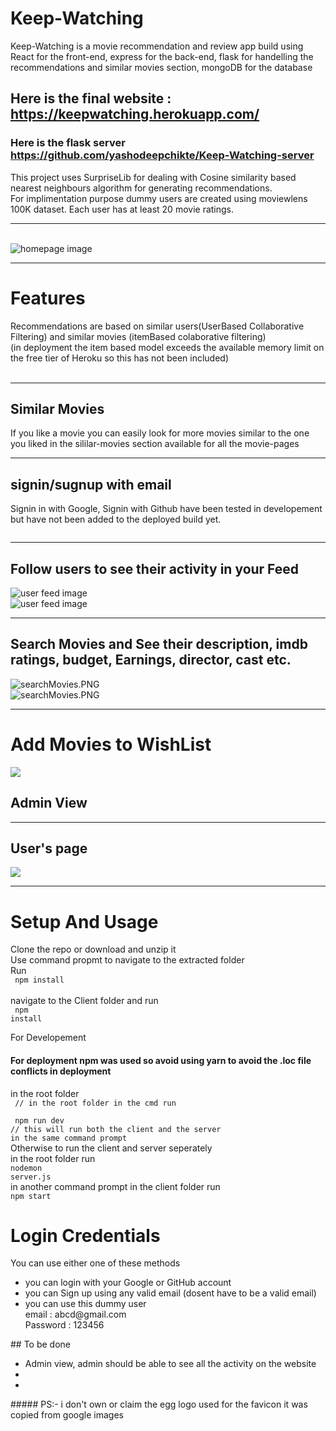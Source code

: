 # Keep-Watching
Keep-Watching is a movie recommendation and review app build using React for the front-end, express for the back-end, 
flask for handelling the recommendations and similar movies section, mongoDB for the database<br />
## Here is the final website : https://keepwatching.herokuapp.com/

### Here is the flask server  https://github.com/yashodeepchikte/Keep-Watching-server

This project uses SurpriseLib for dealing with Cosine similarity based nearest neighbours algorithm for generating recommendations. <br />
For implimentation purpose dummy users are created using moviewlens 100K dataset. Each user has at least 20 movie ratings. 
<hr />

<br />
<img src="https://github.com/yashodeepchikte/Keep-Watching/blob/master/Images/homepage2.png" alt="homepage image"/> <br />
<hr />

# Features

Recommendations are based on similar users(UserBased Collaborative Filtering) and similar movies (itemBased colaborative filtering)
<br/>(in deployment the item based model exceeds the available memory limit on the free tier of Heroku so this has not been included)
<br/>
<br/>
<img src="https://github.com/yashodeepchikte/Keep-Watching/blob/master/Images/recommendations1.PNG" alt="" /><br />
<img src="https://github.com/yashodeepchikte/Keep-Watching/blob/master/Images/recommendations3.PNG" alt="" /><br />

<hr/>

## Similar Movies
If you like a movie you can easily look for more movies similar to the one you liked in the sililar-movies section available for all the movie-pages
<img src="https://github.com/yashodeepchikte/Keep-Watching/blob/master/Images/similar.PNG" alt="" /><br />

<hr/>


## signin/sugnup with email <br>
Signin in with Google, Signin with Github have been tested in developement but have not been added to the deployed build yet.
<br/>

<img alt="" src="https://github.com/yashodeepchikte/Keep-Watching/blob/master/Images/signIn-signUp.PNG" /><br />
<hr/>

## Follow users to see their activity in your Feed<br />
<img alt="user feed image" src="https://github.com/yashodeepchikte/Keep-Watching/blob/master/Images/followingOtherUsers.PNG" /><br/>
<img alt="user feed image" src="https://github.com/yashodeepchikte/Keep-Watching/blob/master/Images/feed2.PNG" />
  
  <hr />

## Search Movies and See their description, imdb ratings, budget, Earnings, director, cast etc.
<img src="https://github.com/yashodeepchikte/Keep-Watching/blob/master/Images/searchMovies.PNG" alt="searchMovies.PNG" />
  <br />
<img src="https://github.com/yashodeepchikte/Keep-Watching/blob/master/Images/movie.PNG" alt="searchMovies.PNG" />
  <hr />


# Add Movies to WishList
  <img src="https://github.com/yashodeepchikte/Keep-Watching/blob/master/Images/watchlist.PNG" /><br/>


## Admin View
<hr/>


##  User's page
  <img src="https://github.com/yashodeepchikte/Keep-Watching/blob/master/Images/userpage.PNG" /><br/>
   
  <hr/>




# Setup And Usage
Clone the repo or download and unzip it <br />
Use command propmt to navigate to the extracted folder<br />
Run <br />
<code> npm install </code><br />
navigate to the Client folder and run <br />
<code> npm install </code> <br />

For Developement <br />

#### For deployment npm was used so avoid using yarn to avoid the .loc file conflicts in deployment

in the root folder<br/>
<code>
// in  the root folder in the cmd run <br/>
npm run dev   <br/>// this will run both the client and the server in the same command prompt
</code> <br />
Otherwise to run the client and server seperately <br />
in the root folder run<br />
<code>nodemon server.js</code><br />
in another command prompt in the client folder run<br />
<code>npm start </code><br />

# Login Credentials
You can use either one of these methods 
<ul>
<li>
you can login with your Google or GitHub account
</li>
<li>
you can Sign up using any valid email (dosent have to be a valid email)
</li>
<li>
you can use this dummy user<br />
email : abcd@gmail.com <br />
Password : 123456
</li>
</ul>
## To be done 
<ul>
  <li>Admin view, admin should be able to see all the activity on the website</li>
  <li></li>
  <li></li>
</ul>
##### PS:- i don't own or claim the egg logo used for the favicon it was copied from google images

